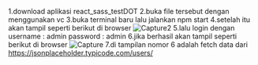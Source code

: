 1.download aplikasi react_sass_testDOT
2.buka file tersebut dengan menggunakan vc
3.buka terminal baru lalu jalankan npm start
4.setelah itu akan tampil seperti berikut di browser
![Capture2](https://user-images.githubusercontent.com/64895482/184495809-ddc50f0a-02d1-4674-b506-a45b87684c04.PNG)
5.lalu login dengan 
username : admin
password : admin
6.jika berhasil akan tampil seperti berikut di browser
![Capture](https://user-images.githubusercontent.com/64895482/184495837-5001e846-55af-4a88-97e6-68ae93c7b366.PNG)
7.di tampilan nomor 6 adalah fetch data dari https://jsonplaceholder.typicode.com/users/
